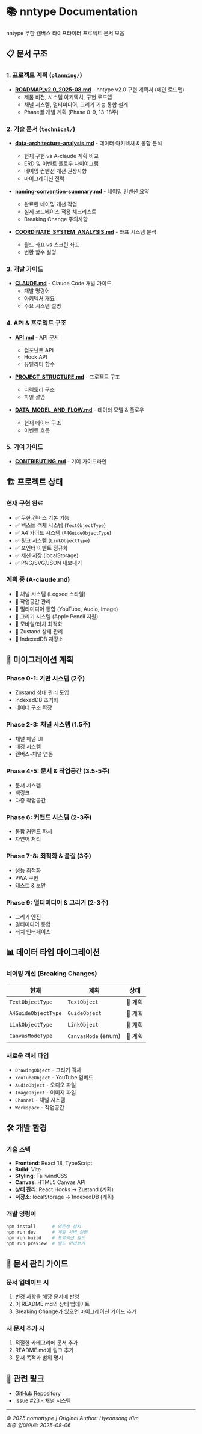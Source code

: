 # 📚 nntype Documentation

nntype 무한 캔버스 타이프라이터 프로젝트 문서 모음

## 📋 문서 구조

### 1. 프로젝트 계획 (`planning/`)
- **[ROADMAP_v2.0_2025-08.md](planning/ROADMAP_v2.0_2025-08.md)** - nntype v2.0 구현 계획서 (메인 로드맵)
  - 제품 비전, 시스템 아키텍처, 구현 로드맵  
  - 채널 시스템, 멀티미디어, 그리기 기능 통합 설계
  - Phase별 개발 계획 (Phase 0-9, 13-18주)

### 2. 기술 문서 (`technical/`)
- **[data-architecture-analysis.md](technical/data-architecture-analysis.md)** - 데이터 아키텍처 & 통합 분석
  - 현재 구현 vs A-claude 계획 비교
  - ERD 및 이벤트 플로우 다이어그램
  - 네이밍 컨벤션 개선 권장사항
  - 마이그레이션 전략

- **[naming-convention-summary.md](technical/naming-convention-summary.md)** - 네이밍 컨벤션 요약
  - 완료된 네이밍 개선 작업
  - 실제 코드베이스 적용 체크리스트
  - Breaking Change 주의사항

- **[COORDINATE_SYSTEM_ANALYSIS.md](technical/COORDINATE_SYSTEM_ANALYSIS.md)** - 좌표 시스템 분석
  - 월드 좌표 vs 스크린 좌표
  - 변환 함수 설명

### 3. 개발 가이드
- **[CLAUDE.md](../CLAUDE.md)** - Claude Code 개발 가이드
  - 개발 명령어
  - 아키텍처 개요
  - 주요 시스템 설명

### 4. API & 프로젝트 구조
- **[API.md](API.md)** - API 문서
  - 컴포넌트 API
  - Hook API
  - 유틸리티 함수

- **[PROJECT_STRUCTURE.md](PROJECT_STRUCTURE.md)** - 프로젝트 구조
  - 디렉토리 구조
  - 파일 설명

- **[DATA_MODEL_AND_FLOW.md](DATA_MODEL_AND_FLOW.md)** - 데이터 모델 & 플로우
  - 현재 데이터 구조
  - 이벤트 흐름

### 5. 기여 가이드
- **[CONTRIBUTING.md](CONTRIBUTING.md)** - 기여 가이드라인

## 🏗️ 프로젝트 상태

### 현재 구현 완료
- ✅ 무한 캔버스 기본 기능
- ✅ 텍스트 객체 시스템 (`TextObjectType`)
- ✅ A4 가이드 시스템 (`A4GuideObjectType`)
- ✅ 링크 시스템 (`LinkObjectType`)
- ✅ 포인터 이벤트 정규화
- ✅ 세션 저장 (localStorage)
- ✅ PNG/SVG/JSON 내보내기

### 계획 중 (A-claude.md)
- 🔄 채널 시스템 (Logseq 스타일)
- 🔄 작업공간 관리
- 🔄 멀티미디어 통합 (YouTube, Audio, Image)
- 🔄 그리기 시스템 (Apple Pencil 지원)
- 🔄 모바일/터치 최적화
- 🔄 Zustand 상태 관리
- 🔄 IndexedDB 저장소

## 🔄 마이그레이션 계획

### Phase 0-1: 기반 시스템 (2주)
- Zustand 상태 관리 도입
- IndexedDB 초기화
- 데이터 구조 확장

### Phase 2-3: 채널 시스템 (1.5주)
- 채널 패널 UI
- 태깅 시스템
- 캔버스-채널 연동

### Phase 4-5: 문서 & 작업공간 (3.5-5주)
- 문서 시스템
- 백링크
- 다중 작업공간

### Phase 6: 커맨드 시스템 (2-3주)
- 통합 커맨드 파서
- 자연어 처리

### Phase 7-8: 최적화 & 품질 (3주)
- 성능 최적화
- PWA 구현
- 테스트 & 보안

### Phase 9: 멀티미디어 & 그리기 (2-3주)
- 그리기 엔진
- 멀티미디어 통합
- 터치 인터페이스

## 📊 데이터 타입 마이그레이션

### 네이밍 개선 (Breaking Changes)
| 현재 | 계획 | 상태 |
|------|------|------|
| `TextObjectType` | `TextObject` | 📝 계획 |
| `A4GuideObjectType` | `GuideObject` | 📝 계획 |
| `LinkObjectType` | `LinkObject` | 📝 계획 |
| `CanvasModeType` | `CanvasMode` (enum) | 📝 계획 |

### 새로운 객체 타입
- `DrawingObject` - 그리기 객체
- `YouTubeObject` - YouTube 임베드
- `AudioObject` - 오디오 파일
- `ImageObject` - 이미지 파일
- `Channel` - 채널 시스템
- `Workspace` - 작업공간

## 🛠️ 개발 환경

### 기술 스택
- **Frontend**: React 18, TypeScript
- **Build**: Vite
- **Styling**: TailwindCSS
- **Canvas**: HTML5 Canvas API
- **상태 관리**: React Hooks → Zustand (계획)
- **저장소**: localStorage → IndexedDB (계획)

### 개발 명령어
```bash
npm install      # 의존성 설치
npm run dev      # 개발 서버 실행
npm run build    # 프로덕션 빌드
npm run preview  # 빌드 미리보기
```

## 📝 문서 관리 가이드

### 문서 업데이트 시
1. 변경 사항을 해당 문서에 반영
2. 이 README.md의 상태 업데이트
3. Breaking Change가 있으면 마이그레이션 가이드 추가

### 새 문서 추가 시
1. 적절한 카테고리에 문서 추가
2. README.md에 링크 추가
3. 문서 목적과 범위 명시

## 🔗 관련 링크
- [GitHub Repository](https://github.com/notnottype/nntype)
- [Issue #23 - 채널 시스템](https://github.com/notnottype/nntype/issues/23)

---

*© 2025 notnottype | Original Author: Hyeonsong Kim*  
*최종 업데이트: 2025-08-06*
